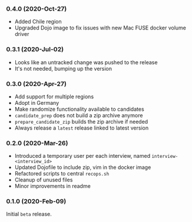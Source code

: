 ### 0.4.0 (2020-Oct-27)
 * Added Chile region
 * Upgraded Dojo image to fix issues with new Mac FUSE docker volume driver

### 0.3.1 (2020-Jul-02)
* Looks like an untracked change was pushed to the release
* It's not needed, bumping up the version


### 0.3.0 (2020-Apr-27)

* Add support for multiple regions
* Adopt in Germany
* Make randomize functionality available to candidates
* `candidate_prep` does not build a zip archive anymore
* `prepare_candidate_zip` builds the zip archive if needed
* Always release a `latest` release linked to latest version

### 0.2.0 (2020-Mar-26)

 * Introduced a temporary user per each interview, named `interview-<interview_id>`
 * Updated Dojofile to include zip, vim in the docker image
 * Refactored scripts to central `recops.sh`
 * Cleanup of unused files
 * Minor improvements in readme

### 0.1.0 (2020-Feb-09)

Initial `beta` release.

